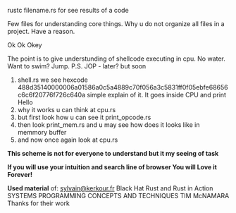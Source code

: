 rustc filename.rs for see results of a code

Few files for understanding core things. Why u do not organize all files in a project. Have a reason. 

Ok Ok Okey

The point is to give understunding of shellcode executing in cpu. No water. Want to swim? Jump. P.S. JOP - later? but soon

1) shell.rs we see hexcode 488d35140000006a01586a0c5a4889c70f056a3c5831ff0f05ebfe68656c6c6f20776f726c640a simple explain of it. It goes inside CPU and print Hello
2) why it works u can think at cpu.rs 
3) but first look how u can see it print_opcode.rs
4) then look print_mem.rs and u may see how does it looks like in memmory buffer
5) and now once again look at cpu.rs

**This scheme is not for everyone to understand but it my seeing of task**

**If you will use your intuition and search line of browser You will Love it Forever!**

**Used material** of: sylvain@kerkour.fr Black Hat Rust and Rust in Action SYSTEMS PROGRAМMING CONCEPTS AND TECHNIQUES TIM McNAМARA
Thanks for their work
